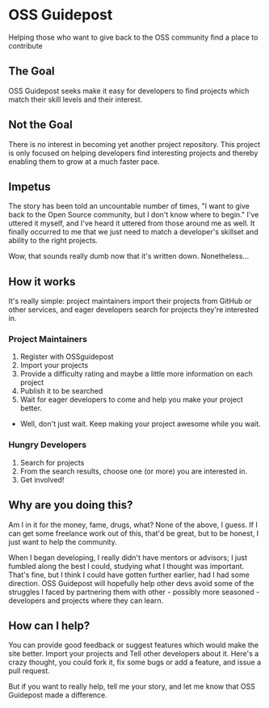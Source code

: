 # OSS Guidepost

Helping those who want to give back to the OSS community find a place to contribute

## The Goal

OSS Guidepost seeks make it easy for developers to find projects which match
their skill levels and their interest.

## Not the Goal

There is no interest in becoming yet another project repository. This project is
only focused on helping developers find interesting projects and thereby
enabling them to grow at a much faster pace.

## Impetus

The story has been told an uncountable number of times, "I want to give back to
the Open Source community, but I don't know where to begin." I've uttered it
myself, and I've heard it uttered from those around me as well. It finally
occurred to me that we just need to match a developer's skillset and ability to
the right projects. 

Wow, that sounds really dumb now that it's written down. Nonetheless...

## How it works

It's really simple: project maintainers import their projects from GitHub or
other services, and eager developers search for projects they're interested in.

### Project Maintainers

1. Register with OSSguidepost
2. Import your projects
3. Provide a difficulty rating and maybe a little more information on each
   project
4. Publish it to be searched
5. Wait for eager developers to come and help you make your project better.
  * Well, don't just wait. Keep making your project awesome while you wait.

### Hungry Developers

1. Search for projects
2. From the search results, choose one (or more) you are interested in.
3. Get involved!

## Why are you doing this?

Am I in it for the money, fame, drugs, what? None of the above, I guess. If I
can get some freelance work out of this, that'd be great, but to be honest, I
just want to help the community.

When I began developing, I really didn't have mentors or advisors; I just
fumbled along the best I could, studying what I thought was important. That's
fine, but I think I could have gotten further earlier, had I had some direction.
OSS Guidepost will hopefully help other devs avoid some of the struggles I
faced by partnering them with other - possibly more seasoned - developers and
projects where they can learn.

## How can I help?

You can provide good feedback or suggest features which would make the site
better. Import your projects and Tell other developers about it. Here's a crazy
thought, you could fork it, fix some bugs or add a feature, and issue a pull
request.

But if you want to really help, tell me your story, and let me know that OSS
Guidepost made a difference.
